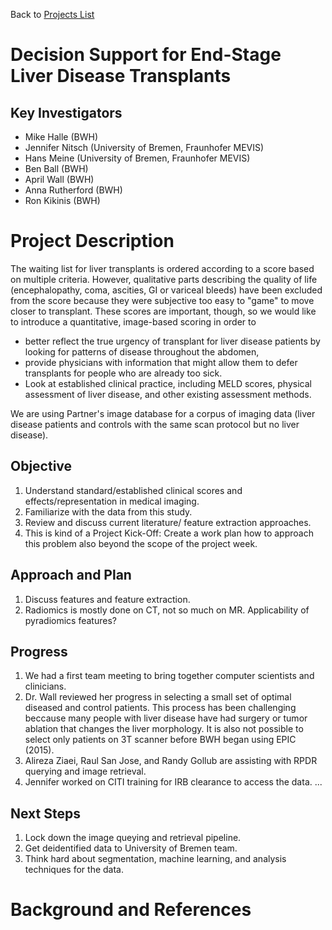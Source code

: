 Back to [Projects List](../../README.md#ProjectsList)

# Decision Support for End-Stage Liver Disease Transplants

## Key Investigators

- Mike Halle (BWH)
- Jennifer Nitsch (University of Bremen, Fraunhofer MEVIS)
- Hans Meine (University of Bremen, Fraunhofer MEVIS)
- Ben Ball (BWH)
- April Wall (BWH)
- Anna Rutherford (BWH)
- Ron Kikinis (BWH)

# Project Description

The waiting list for liver transplants is ordered according to a score
based on multiple criteria.  However, qualitative parts describing the
quality of life (encephalopathy, coma, ascities, GI or variceal bleeds) have been excluded from the score because they were
subjective too easy to "game" to move closer to transplant.  These scores are important, though, so we would
like to introduce a quantitative, image-based scoring in order to

* better reflect the true urgency of transplant for liver disease patients by looking for patterns of disease throughout the abdomen,
* provide physicians with information that might allow them to defer transplants for people who are already too sick.
* Look at established clinical practice, including MELD scores, physical assessment of liver disease, and other existing assessment methods.

We are using Partner's image database for a corpus of imaging data (liver disease patients and controls with the same scan protocol but no liver disease).

## Objective

1. Understand standard/established clinical scores and effects/representation in medical imaging.
1. Familiarize with the data from this study.
1. Review and discuss current literature/ feature extraction approaches. 
1. This is kind of a Project Kick-Off: Create a work plan how to approach this problem also beyond the scope of the project week.

## Approach and Plan

1. Discuss features and feature extraction.
1. Radiomics is mostly done on CT, not so much on MR. Applicability of pyradiomics features?

## Progress

1. We had a first team meeting to bring together computer scientists and clinicians. 
1. Dr. Wall reviewed her progress in selecting a small set of optimal diseased and control patients. This process has been challenging beccause many people with liver disease have had surgery or tumor ablation that changes the liver morphology. It is also not possible to select only patients on 3T scanner before BWH began using EPIC (2015).
1. Alireza Ziaei,  Raul San Jose, and Randy Gollub are assisting with RPDR querying and image retrieval.
1. Jennifer worked on CITI training for IRB clearance to access the data. ...

## Next Steps

1. Lock down the image queying and retrieval pipeline.  
1. Get deidentified data to University of Bremen team.
1. Think hard about segmentation, machine learning, and analysis techniques for the data.

# Background and References
